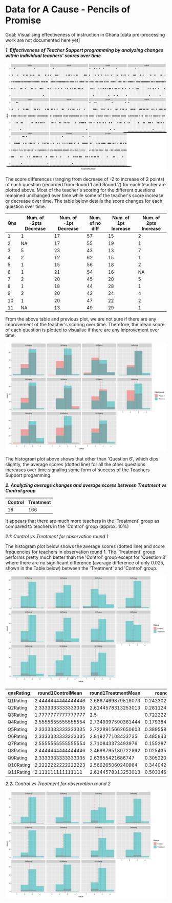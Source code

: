 # Data for A Cause - Pencils of Promise

Goal: Visualising effectiveness of instruction in Ghana [data pre-processing work are not documented here yet]

**_1. Effectiveness of Teacher Support programming by analyzing changes within individual teachers' scores over time_**

![png](images/2.png)

The score differences (ranging from decrease of -2 to increase of 2 points) of each question (recorded from Round 1 and Round 2) for each teacher are plotted above. Most of the teacher's scoring for the different questions remained unchanged over time while some of the teacher's score increase or decrease over time. The table below details the score changes for each question over time.

| Qns | Num. of -2pts Decrease | Num. of -1pt Decrease | Num. of no diff | Num. of 1pt Increase | Num. of 2pts Increase |
|-----|------------------------|-----------------------|-----------------|----------------------|-----------------------|
| 1   | 1                      | 17                    | 57              | 15                   | 2                     |
| 2   | NA                     | 17                    | 55              | 19                   | 1                     |
| 3   | 5                      | 23                    | 43              | 13                   | 7                     |
| 4   | 2                      | 12                    | 62              | 15                   | 1                     |
| 5   | 1                      | 15                    | 56              | 18                   | 2                     |
| 6   | 1                      | 21                    | 54              | 16                   | NA                    |
| 7   | 2                      | 20                    | 45              | 20                   | 5                     |
| 8   | 1                      | 18                    | 44              | 28                   | 1                     |
| 9   | 2                      | 20                    | 42              | 24                   | 4                     |
| 10  | 1                      | 20                    | 47              | 22                   | 2                     |
| 11  | NA                     | 13                    | 49              | 29                   | 1                     |

From the above table and previous plot, we are not sure if there are any improvement of the teacher's scoring over time. Therefore, the mean score of each question is plotted to visualise if there are any improvement over time. 

![png](images/1.png)

The histogram plot above shows that other than 'Question 6', which dips slightly, the average scores (dotted line) for all the other questions increases over time signaling some form of success of the Teachers Support progamming.


**_2. Analyzing average changes and average scores between Treatment vs Control group_**

| Control | Treatment |
|---------|-----------|
| 18      | 166       |

It appears that there are much more teachers in the 'Treatment' group as compared to teachers in the 'Control' group (approx. 10%)

_2.1: Control vs Treatment for observation round 1_

The histogram plot below shows the average scores (dotted line) and score frequencies for teachers in observation round 1. The 'Treatment' group performs pretty much better than the 'Control' group except for 'Question 8' where there are no significant difference (average difference of only 0.025, shown in the Table below) between the 'Treatment' and 'Control' group. 

![png](images/3.png)

| qnsRating | round1ControlMean  | round1TreatmentMean | round1MeanDiff       |
|-----------|--------------------|---------------------|----------------------|
| Q1Rating  | 2.4444444444444446 | 2.6867469879518073  | 0.2423025435073627   |
| Q2Rating  | 2.3333333333333335 | 2.6144578313253013  | 0.2811244979919678   |
| Q3Rating  | 1.7777777777777777 | 2.5                 | 0.7222222222222223   |
| Q4Rating  | 2.5555555555555554 | 2.7349397590361444  | 0.17938420348058903  |
| Q5Rating  | 2.3333333333333335 | 2.7228915662650603  | 0.38955823293172687  |
| Q6Rating  | 2.3333333333333335 | 2.819277108433735   | 0.48594377510040143  |
| Q7Rating  | 2.5555555555555554 | 2.710843373493976   | 0.1552878179384205   |
| Q8Rating  | 2.4444444444444446 | 2.4698795180722892  | 0.025435073627844584 |
| Q9Rating  | 2.3333333333333335 | 2.63855421686747    | 0.30522088353413634  |
| Q10Rating | 2.2222222222222223 | 2.566265060240964   | 0.34404283801874147  |
| Q11Rating | 2.111111111111111  | 2.6144578313253013  | 0.5033467202141901   |


_2.2: Control vs Treatment for observation round 2_

![png](images/4.png)
